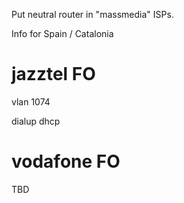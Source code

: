 Put neutral router in "massmedia" ISPs.

Info for Spain / Catalonia

# jazztel FO

vlan 1074

dialup dhcp

# vodafone FO

TBD
